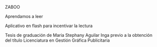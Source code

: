 ZABOO

Aprendamos a leer

Aplicativo en flash para incentivar la lectura

Tesis de graduación de Maria Stephany Aguilar Inga previo a la obtención del título 
Licenciatura en Gestión Gráfica Publicitaria